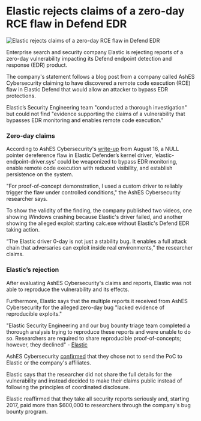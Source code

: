 # Elastic rejects claims of a zero-day RCE flaw in Defend EDR

![Elastic rejects claims of a zero-day RCE flaw in Defend EDR](https://www.bleepstatic.com/content/hl-images/2024/12/10/hacker-box.jpg)

Enterprise search and security company Elastic is rejecting reports of a zero-day vulnerability impacting its Defend endpoint detection and response (EDR) product.

The company's statement follows a blog post from a company called AshES Cybersecurity claiming to have discovered a remote code execution (RCE) flaw in Elastic Defend that would allow an attacker to bypass EDR protections.

Elastic’s Security Engineering team "conducted a thorough investigation" but could not find "evidence supporting the claims of a vulnerability that bypasses EDR monitoring and enables remote code execution."

### Zero-day claims

According to AshES Cybersecurity's [write-up](http://ashes-cybersecurity.com/0-day-research/) from August 16, a NULL pointer dereference flaw in Elastic Defender’s kernel driver, ‘elastic-endpoint-driver.sys’ could be weaponized to bypass EDR monitoring, enable remote code execution with reduced visibility, and establish persistence on the system.

"For proof-of-concept demonstration, I used a custom driver to reliably trigger the flaw under controlled conditions," the AshES Cybersecurity researcher says.

To show the validity of the finding, the company published two videos, one showing Windows crashing because Elastic's driver failed, and another showing the alleged exploit starting calc.exe without Elastic's Defend EDR taking action.

“The Elastic driver 0-day is not just a stability bug. It enables a full attack chain that adversaries can exploit inside real environments,” the researcher claims.

### Elastic’s rejection

After evaluating AshES Cybersecurity's claims and reports, Elastic was not able to reproduce the vulnerability and its effects.

Furthermore, Elastic says that the multiple reports it received from AshES Cybersecurity for the alleged zero-day bug "lacked evidence of reproducible exploits."

"Elastic Security Engineering and our bug bounty triage team completed a thorough analysis trying to reproduce these reports and were unable to do so. Researchers are required to share reproducible proof-of-concepts; however, they declined" - [Elastic](https://www.elastic.co/blog/elastic-response-edr-0-day-vulnerability-blog)

AshES Cybersecurity [confirmed](https://www.documentcloud.org/documents/26055314-ashes-cybersecurity-elastic-0-day-statement/) that they chose not to send the PoC to Elastic or the company's affiliates.

Elastic says that the researcher did not share the full details for the vulnerability and instead decided to make their claims public instead of following the principles of coordinated disclosure.

Elastic reaffirmed that they take all security reports seriously and, starting 2017, paid more than $600,000 to researchers through the company's bug bounty program.